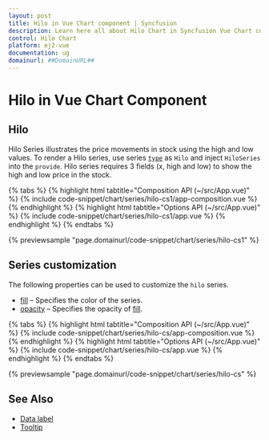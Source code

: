 ```yaml
---
layout: post
title: Hilo in Vue Chart component | Syncfusion
description: Learn here all about Hilo Chart in Syncfusion Vue Chart component of Syncfusion Essential JS 2 and more.
control: Hilo Chart
platform: ej2-vue
documentation: ug
domainurl: ##DomainURL##
---
```


# Hilo in Vue Chart Component

## Hilo

Hilo Series illustrates the price movements in stock using the high and low values. To render a Hilo series, use series [`type`](https://ej2.syncfusion.com/vue/documentation/api/chart/series/#type) as `Hilo` and inject `HiloSeries` into the `provide`. Hilo series requires 3 fields (x, high and low) to show the high and low price in the stock.

{% tabs %}
{% highlight html tabtitle="Composition API (~/src/App.vue)" %}
{% include code-snippet/chart/series/hilo-cs1/app-composition.vue %}
{% endhighlight %}
{% highlight html tabtitle="Options API (~/src/App.vue)" %}
{% include code-snippet/chart/series/hilo-cs1/app.vue %}
{% endhighlight %}
{% endtabs %}
        
{% previewsample "page.domainurl/code-snippet/chart/series/hilo-cs1" %}

## Series customization

The following properties can be used to customize the `hilo` series.

* [fill](https://ej2.syncfusion.com/vue/documentation/api/chart/seriesModel/#fill) – Specifies the color of the series.
* [opacity](https://ej2.syncfusion.com/vue/documentation/api/chart/seriesModel/#opacity) – Specifies the opacity of [fill](https://ej2.syncfusion.com/vue/documentation/api/chart/seriesModel/#fill).

{% tabs %}
{% highlight html tabtitle="Composition API (~/src/App.vue)" %}
{% include code-snippet/chart/series/hilo-cs/app-composition.vue %}
{% endhighlight %}
{% highlight html tabtitle="Options API (~/src/App.vue)" %}
{% include code-snippet/chart/series/hilo-cs/app.vue %}
{% endhighlight %}
{% endtabs %}
        
{% previewsample "page.domainurl/code-snippet/chart/series/hilo-cs" %}

## See Also

* [Data label](../data-labels/)
* [Tooltip](../tool-tip/)